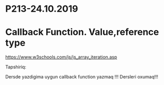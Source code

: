 # P213-24.10.2019

# Callback Function. Value,reference type 

https://www.w3schools.com/js/js_array_iteration.asp

Tapshiriq:

Dersde yazdigima uygun callback function yazmaq !!!
Dersleri oxumaq!!!
